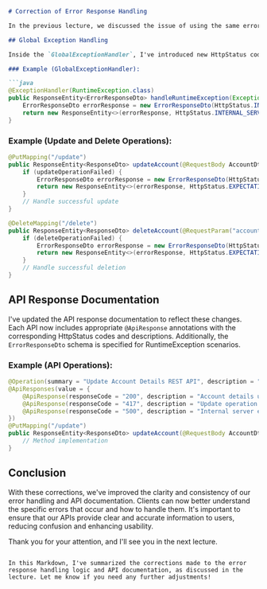 ```markdown
# Correction of Error Response Handling

In the previous lecture, we discussed the issue of using the same error code (500) for both RuntimeExceptions and failed update/delete operations, causing confusion for clients. To address this, I've made some corrections to the error handling logic and API documentation.

## Global Exception Handling

Inside the `GlobalExceptionHandler`, I've introduced new HttpStatus codes (417) for failed update and delete operations. This ensures that specific error codes are used for different types of exceptions, improving clarity and consistency.

### Example (GlobalExceptionHandler):

```java
@ExceptionHandler(RuntimeException.class)
public ResponseEntity<ErrorResponseDto> handleRuntimeException(Exception ex) {
    ErrorResponseDto errorResponse = new ErrorResponseDto(HttpStatus.INTERNAL_SERVER_ERROR.value(), ex.getMessage());
    return new ResponseEntity<>(errorResponse, HttpStatus.INTERNAL_SERVER_ERROR);
}
```

### Example (Update and Delete Operations):

```java
@PutMapping("/update")
public ResponseEntity<ResponseDto> updateAccount(@RequestBody AccountDto accountDto) {
    if (updateOperationFailed) {
        ErrorResponseDto errorResponse = new ErrorResponseDto(HttpStatus.EXPECTATION_FAILED.value(), "Update operation failed. Please try again or contact the dev team.");
        return new ResponseEntity<>(errorResponse, HttpStatus.EXPECTATION_FAILED);
    }
    // Handle successful update
}

@DeleteMapping("/delete")
public ResponseEntity<ResponseDto> deleteAccount(@RequestParam("accountId") String accountId) {
    if (deleteOperationFailed) {
        ErrorResponseDto errorResponse = new ErrorResponseDto(HttpStatus.EXPECTATION_FAILED.value(), "Delete operation failed. Please try again or contact the dev team.");
        return new ResponseEntity<>(errorResponse, HttpStatus.EXPECTATION_FAILED);
    }
    // Handle successful deletion
}
```

## API Response Documentation

I've updated the API response documentation to reflect these changes. Each API now includes appropriate `@ApiResponse` annotations with the corresponding HttpStatus codes and descriptions. Additionally, the `ErrorResponseDto` schema is specified for RuntimeException scenarios.

### Example (API Operations):

```java
@Operation(summary = "Update Account Details REST API", description = "REST API to update account details")
@ApiResponses(value = {
    @ApiResponse(responseCode = "200", description = "Account details updated successfully"),
    @ApiResponse(responseCode = "417", description = "Update operation failed", content = @Content(schema = @Schema(implementation = ErrorResponseDto.class))),
    @ApiResponse(responseCode = "500", description = "Internal server error", content = @Content(schema = @Schema(implementation = ErrorResponseDto.class)))
})
@PutMapping("/update")
public ResponseEntity<ResponseDto> updateAccount(@RequestBody AccountDto accountDto) {
    // Method implementation
}
```

## Conclusion

With these corrections, we've improved the clarity and consistency of our error handling and API documentation. Clients can now better understand the specific errors that occur and how to handle them. It's important to ensure that our APIs provide clear and accurate information to users, reducing confusion and enhancing usability.

Thank you for your attention, and I'll see you in the next lecture.
```

In this Markdown, I've summarized the corrections made to the error response handling logic and API documentation, as discussed in the lecture. Let me know if you need any further adjustments!